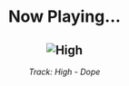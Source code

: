 <div align="center"> 
<h1>Now Playing...</h1>

![High](https://i.scdn.co/image/ab67616d00001e0249238b0db0146caa1e2f2473)
--
_<p>Track: High - Dope </p>_
</div>
